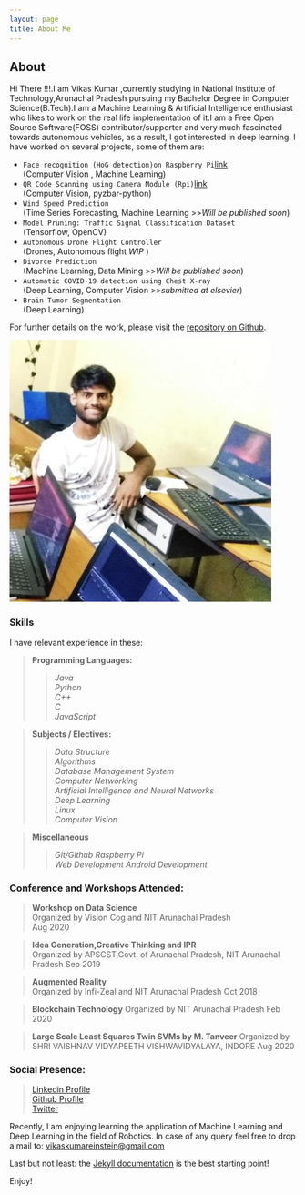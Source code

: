 ```yaml
---
layout: page
title: About Me
---
```

## About
Hi There !!!.I am Vikas Kumar ,currently studying in National Institute of Technology,Arunachal Pradesh pursuing my Bachelor Degree in Computer Science(B.Tech).I am a Machine Learning & Artificial Intelligence enthusiast who likes to work on the real life implementation of it.I am a Free Open Source Software(FOSS) contributor/supporter and very much fascinated towards autonomous vehicles, as a result, I got interested in deep learning. I have worked on several projects, some of them are:
- `Face recognition (HoG detection)on Raspberry Pi`[link](https://github.com/vikaskumareinstein/facial-recognition/) <br>(Computer Vision , Machine Learning)
- `QR Code Scanning using Camera Module (Rpi)`[link](https://github.com/vikaskumareinstein/facial-recognition/)<br>(Computer Vision, pyzbar-python)
- `Wind Speed Prediction` <br>(Time Series Forecasting, Machine Learning >>*Will be published soon*)
- `Model Pruning: Traffic Signal Classification Dataset` <br>(Tensorflow, OpenCV)
- `Autonomous Drone Flight Controller` <br>(Drones, Autonomous flight *WIP* )
- `Divorce Prediction` <br>(Machine Learning, Data Mining  >>*Will be published soon*)
- `Automatic COVID-19 detection using Chest X-ray` <br>(Deep Learning, Computer Vision >>*submitted at elsevier*)
- `Brain Tumor Segmentation`  <br>(Deep Learning)


For further details on the work, please visit the [repository on Github](https://github.com/vikaskumareinstein/).

![VIKAS KUMAR](img/vikas.jpeg "Vikas Kumar")

### **Skills**
I have relevant experience in these:
>**Programming Languages:**
>>*Java*  
>>*Python*  
>>*C++*  
>>*C*   
>>*JavaScript*

>**Subjects / Electives:**
>>*Data Structure*   
>>*Algorithms*  
>>*Database Management System*  
>>*Computer Networking*  
>>*Artificial Intelligence and Neural Networks*  
>>*Deep Learning*  
>>*Linux*  
>>*Computer Vision*

>**Miscellaneous**
>>*Git/Github* 
>>*Raspberry Pi*  
>>*Web Development* 
>>*Android Development*   


### **Conference and Workshops Attended:**

>**Workshop on Data Science**<br>
Organized by Vision Cog and NIT Arunachal Pradesh<br>
Aug 2020

>**Idea Generation,Creative Thinking and IPR**<br>
Organized by APSCST,Govt. of Arunachal Pradesh, NIT Arunachal Pradesh
Sep 2019

>**Augmented Reality**<br>
Organized by Infi-Zeal and NIT Arunachal Pradesh
Oct 2018

>**Blockchain Technology**
Organized by NIT Arunachal Pradesh
Feb 2020

>**Large Scale Least Squares Twin SVMs by M. Tanveer**
Organized by SHRI VAISHNAV VIDYAPEETH VISHWAVIDYALAYA, INDORE
Aug 2020


### Social Presence:

>[Linkedin Profile](https://www.linkedin.com/in/vikas-kumar-019a7a16a/ )<br>
>[Github Profile](https://www.github.com/vikaskumareinstein )<br>
>[Twitter](twitter.com/vikaskumareinst)


Recently, I am enjoying learning the application of Machine Learning and Deep Learning in the field of Robotics. In case of any query feel free to drop a mail to: [vikaskumareinstein@gmail.com](vikaskumareinstein@gmail.com)

Last but not least: the [Jekyll documentation](http://jekyllrb.com) is the best starting point!

Enjoy!
